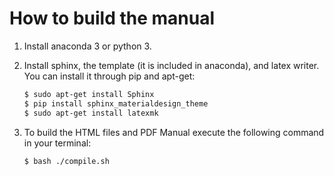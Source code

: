 # How to build the manual
1. Install anaconda 3 or python 3.
2. Install sphinx, the template (it is included in anaconda), and latex writer.
   You can install it through pip and apt-get:
   ```bash
   $ sudo apt-get install Sphinx
   $ pip install sphinx_materialdesign_theme
   $ sudo apt-get install latexmk
   ```

3. To build the HTML files and PDF Manual execute the following command in your terminal: 
   ```bash
   $ bash ./compile.sh  
   ```
